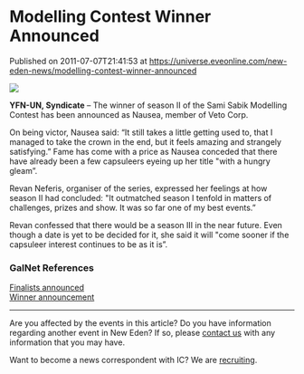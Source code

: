 # Modelling Contest Winner Announced
Published on 2011-07-07T21:41:53 at https://universe.eveonline.com/new-eden-news/modelling-contest-winner-announced

![](http://www.eve-ic.net/media/assets/icarticlebanner.png)  
  
 **YFN-UN, Syndicate** – The winner of season II of the Sami Sabik Modelling Contest has been announced as Nausea, member of Veto Corp.   
  
On being victor, Nausea said: “It still takes a little getting used to, that I managed to take the crown in the end, but it feels amazing and strangely satisfying.” Fame has come with a price as Nausea conceded that there have already been a few capsuleers eyeing up her title "with a hungry gleam”.   
  
Revan Neferis, organiser of the series, expressed her feelings at how season II had concluded: "It outmatched season I tenfold in matters of challenges, prizes and show. It was so far one of my best events.”   
  
Revan confessed that there would be a season III in the near future. Even though a date is yet to be decided for it, she said it will "come sooner if the capsuleer interest continues to be as it is”.

### GalNet References

[Finalists announced](http://www.eveonline.com/news.asp?a=single&nid=4632&tid=7)  
[Winner announcement](http://www.eveonline.com/ingameboard.asp?a=topic&threadID=1521871&page=17#488)

* * *

Are you affected by the events in this article? Do you have information regarding another event in New Eden? If so, please [contact us](http://www.eveonline.com/news.asp?a=submitrp) with any information that you may have.  
  
Want to become a news correspondent with IC? We are [recruiting](http://www.eveonline.com/isd.asp).
